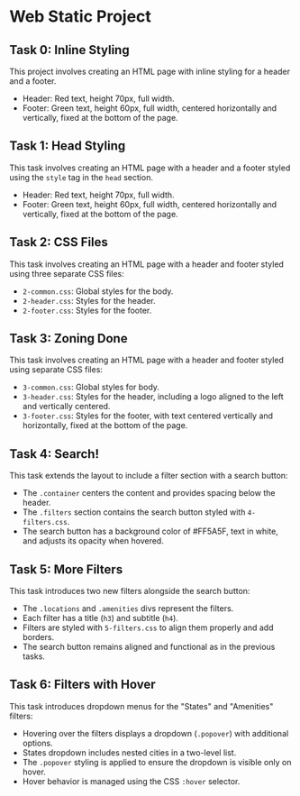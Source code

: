 # Web Static Project

## Task 0: Inline Styling
This project involves creating an HTML page with inline styling for a header and a footer.

- Header: Red text, height 70px, full width.
- Footer: Green text, height 60px, full width, centered horizontally and vertically, fixed at the bottom of the page.
## Task 1: Head Styling
This task involves creating an HTML page with a header and a footer styled using the `style` tag in the `head` section.

- Header: Red text, height 70px, full width.
- Footer: Green text, height 60px, full width, centered horizontally and vertically, fixed at the bottom of the page.
## Task 2: CSS Files
This task involves creating an HTML page with a header and footer styled using three separate CSS files:
- `2-common.css`: Global styles for the body.
- `2-header.css`: Styles for the header.
- `2-footer.css`: Styles for the footer.
## Task 3: Zoning Done
This task involves creating an HTML page with a header and footer styled using separate CSS files:
- `3-common.css`: Global styles for body.
- `3-header.css`: Styles for the header, including a logo aligned to the left and vertically centered.
- `3-footer.css`: Styles for the footer, with text centered vertically and horizontally, fixed at the bottom of the page.
## Task 4: Search!
This task extends the layout to include a filter section with a search button:
- The `.container` centers the content and provides spacing below the header.
- The `.filters` section contains the search button styled with `4-filters.css`.
- The search button has a background color of #FF5A5F, text in white, and adjusts its opacity when hovered.
## Task 5: More Filters
This task introduces two new filters alongside the search button:
- The `.locations` and `.amenities` divs represent the filters.
- Each filter has a title (`h3`) and subtitle (`h4`).
- Filters are styled with `5-filters.css` to align them properly and add borders.
- The search button remains aligned and functional as in the previous tasks.
## Task 6: Filters with Hover
This task introduces dropdown menus for the "States" and "Amenities" filters:
- Hovering over the filters displays a dropdown (`.popover`) with additional options.
- States dropdown includes nested cities in a two-level list.
- The `.popover` styling is applied to ensure the dropdown is visible only on hover.
- Hover behavior is managed using the CSS `:hover` selector.

